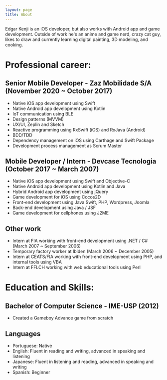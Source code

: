```yaml
---
layout: page
title: About
---
```


Edgar Kenji is an iOS developer, but also works with Android app and game development. Outside of work he's an anime and game nerd, crazy cat guy, likes to draw and currently learning digital painting, 3D modeling, and cooking.

# Professional career:

## Senior Mobile Developer - Zaz Mobilidade S/A (November 2020 ~ October 2017)

* Native iOS app development using Swift
* Native Android app development using Kotlin
* IoT communication using BLE
* Design patterns (MVVM)
* UX/UI, Zeplin and Sketch
* Reactive programming using RxSwift (iOS) and RxJava (Android)
* BDD/TDD
* Dependency management on iOS using Carthage and Swift Package
* Development process management as Scrum Master

## Mobile Developer / Intern - Devcase Tecnologia (October 2017 ~ March 2007)

* Native iOS app development using Swift and Objective-C
* Native Android app development using Kotlin and Java
* Hybrid Android app development using jQuery
* Game development for iOS using Cocos2D
* Front-end development using Java Swift, PHP, Wordpress, Joomla
* Back-end development using Java / JSF
* Game development for cellphones using J2ME

## Other work

* Intern at FIA working with front-end development using .NET / C# (March 2007 ~ September 2006)
* Temporary factory worker at Ibiden (March 2006 ~ December 2005)
* Intern at CEATS/FIA working with front-end development using PHP, and internal tools using VBA
* Intern at FFLCH working with web educational tools using Perl

# Education and Skills:

## Bachelor of Computer Science - IME-USP (2012)

* Created a Gameboy Advance game from scratch

## Languages

* Portuguese: Native
* English: Fluent in reading and writing, advanced in speaking and listening
* Japanese: Fluent in listening and reading, advanced in speaking and writing
* Spanish: Beginner

